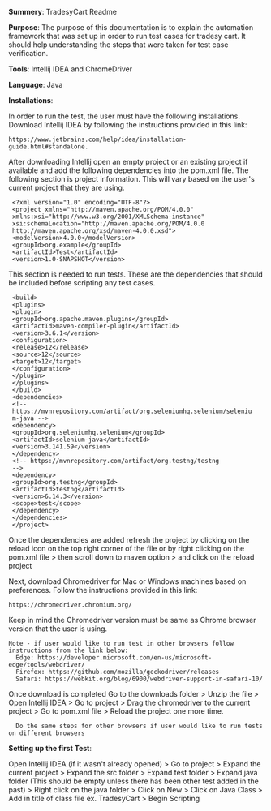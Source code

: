 **Summery**: TradesyCart Readme

**Purpose**: The purpose of this documentation is to explain the automation framework that was set up in order to run test cases for tradesy cart. It should help understanding the steps that were taken for test case verification.

**Tools**:
Intellij IDEA and ChromeDriver

**Language**:
Java

**Installations**:

In order to run the test, the user must have the following installations.
Download Intellij IDEA by following the instructions provided in this link:

    https://www.jetbrains.com/help/idea/installation-guide.html#standalone. 
    
After downloading Intellij open an empty project or an existing project if available and add the following dependencies into the pom.xml file. The following section is project information. This will vary based on the user's current project that they are using.

     <?xml version="1.0" encoding="UTF-8"?>
     <project xmlns="http://maven.apache.org/POM/4.0.0"
     xmlns:xsi="http://www.w3.org/2001/XMLSchema-instance"
     xsi:schemaLocation="http://maven.apache.org/POM/4.0.0
     http://maven.apache.org/xsd/maven-4.0.0.xsd">
     <modelVersion>4.0.0</modelVersion>
     <groupId>org.example</groupId>
     <artifactId>Test</artifactId>
     <version>1.0-SNAPSHOT</version>

This section is needed to run tests. These are the dependencies that should be included before scripting any test cases.

     <build>
     <plugins>
     <plugin>
     <groupId>org.apache.maven.plugins</groupId>
     <artifactId>maven-compiler-plugin</artifactId>
     <version>3.6.1</version>
     <configuration>
     <release>12</release>
     <source>12</source>
     <target>12</target>
     </configuration>
     </plugin>
     </plugins>
     </build>
     <dependencies>
     <!--
     https://mvnrepository.com/artifact/org.seleniumhq.selenium/seleniu
     m-java -->
     <dependency>
     <groupId>org.seleniumhq.selenium</groupId>
     <artifactId>selenium-java</artifactId>
     <version>3.141.59</version>
     </dependency>
     <!-- https://mvnrepository.com/artifact/org.testng/testng
     -->
     <dependency>
     <groupId>org.testng</groupId>
     <artifactId>testng</artifactId> 
     <version>6.14.3</version>
     <scope>test</scope>
     </dependency>
     </dependencies>
     </project>
          
Once the dependencies are added refresh the project by clicking on the reload icon on the top right corner of the file or by right clicking on the
pom.xml file > then scroll down to maven option > and click on the reload project

Next, download Chromedriver for Mac or Windows machines based on preferences. Follow the instructions provided in this link:

    https://chromedriver.chromium.org/

Keep in mind the Chromedriver version must be same as Chrome browser version that the user is using. 

    Note - if user would like to run test in other browsers follow instructions from the link below:
      Edge: https://developer.microsoft.com/en-us/microsoft-edge/tools/webdriver/
      Firefox: https://github.com/mozilla/geckodriver/releases
      Safari: https://webkit.org/blog/6900/webdriver-support-in-safari-10/

  Once download is completed
    Go to the downloads folder > Unzip the file > Open Intellij IDEA > Go to project > Drag the chromedriver to the current project > Go to pom.xml file > Reload the project one more time.
    
      Do the same steps for other browsers if user would like to run tests on different browsers

**Setting up the first Test**:

Open Intellij IDEA (if it wasn't already opened) > Go to project > Expand the current project > Expand the src folder > Expand test folder > Expand java folder (This should be empty unless there has been other test added in the past) > Right click on the java folder > Click on New > Click on Java Class > Add in title of class file ex. TradesyCart > Begin Scripting

